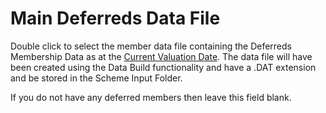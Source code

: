 # Main Deferreds Data File

Double click to select the member data file containing the Deferreds
Membership Data as at the [Current Valuation Date](client+vdate.md).
The data file will have been created using the Data Build functionality
and have a .DAT extension and be stored in the Scheme Input Folder.

If you do not have any deferred members then leave this field blank.
